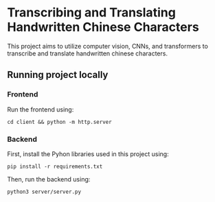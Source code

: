# Transcribing and Translating Handwritten Chinese Characters

This project aims to utilize computer vision, CNNs, and transformers to transcribe and translate handwritten chinese characters.

## Running project locally
### Frontend
Run the frontend using:

```
cd client && python -m http.server
```

### Backend
First, install the Pyhon libraries used in this project using:

```
pip install -r requirements.txt
```

Then, run the backend using:

```
python3 server/server.py
```
